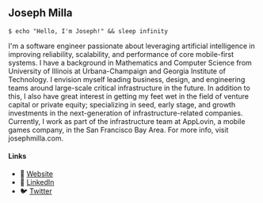 ## Joseph Milla

```
$ echo "Hello, I'm Joseph!" && sleep infinity
```

I'm a software engineer passionate about leveraging artificial intelligence in improving reliability, scalability, and performance of core mobile-first systems. I have a background in Mathematics and Computer Science from University of Illinois at Urbana-Champaign and Georgia Institute of Technology. I envision myself leading business, design, and engineering teams around large-scale critical infrastructure in the future. In addition to this, I also have great interest in getting my feet wet in the field of venture capital or private equity; specializing in seed, early stage, and growth investments in the next-generation of infrastructure-related companies. Currently, I work as part of the infrastructure team at AppLovin, a mobile games company, in the San Francisco Bay Area. For more info, visit josephmilla.com. 

#### Links
- :wave: [Website](https://josephmilla.com/)
- :briefcase: [LinkedIn](https://www.linkedin.com/in/josephmilla/)
- :bird: [Twitter](https://twitter.com/josephmilla)
